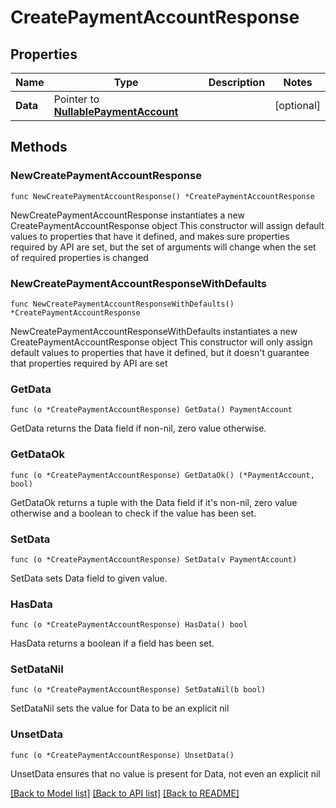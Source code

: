 # CreatePaymentAccountResponse

## Properties

Name | Type | Description | Notes
------------ | ------------- | ------------- | -------------
**Data** | Pointer to [**NullablePaymentAccount**](PaymentAccount.md) |  | [optional] 

## Methods

### NewCreatePaymentAccountResponse

`func NewCreatePaymentAccountResponse() *CreatePaymentAccountResponse`

NewCreatePaymentAccountResponse instantiates a new CreatePaymentAccountResponse object
This constructor will assign default values to properties that have it defined,
and makes sure properties required by API are set, but the set of arguments
will change when the set of required properties is changed

### NewCreatePaymentAccountResponseWithDefaults

`func NewCreatePaymentAccountResponseWithDefaults() *CreatePaymentAccountResponse`

NewCreatePaymentAccountResponseWithDefaults instantiates a new CreatePaymentAccountResponse object
This constructor will only assign default values to properties that have it defined,
but it doesn't guarantee that properties required by API are set

### GetData

`func (o *CreatePaymentAccountResponse) GetData() PaymentAccount`

GetData returns the Data field if non-nil, zero value otherwise.

### GetDataOk

`func (o *CreatePaymentAccountResponse) GetDataOk() (*PaymentAccount, bool)`

GetDataOk returns a tuple with the Data field if it's non-nil, zero value otherwise
and a boolean to check if the value has been set.

### SetData

`func (o *CreatePaymentAccountResponse) SetData(v PaymentAccount)`

SetData sets Data field to given value.

### HasData

`func (o *CreatePaymentAccountResponse) HasData() bool`

HasData returns a boolean if a field has been set.

### SetDataNil

`func (o *CreatePaymentAccountResponse) SetDataNil(b bool)`

 SetDataNil sets the value for Data to be an explicit nil

### UnsetData
`func (o *CreatePaymentAccountResponse) UnsetData()`

UnsetData ensures that no value is present for Data, not even an explicit nil

[[Back to Model list]](../README.md#documentation-for-models) [[Back to API list]](../README.md#documentation-for-api-endpoints) [[Back to README]](../README.md)


